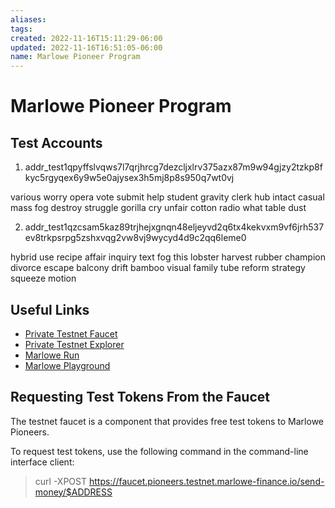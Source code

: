 ```yaml
---
aliases: 
tags: 
created: 2022-11-16T15:11:29-06:00
updated: 2022-11-16T16:51:05-06:00
name: Marlowe Pioneer Program
---
```

# Marlowe Pioneer Program

## Test Accounts

1. addr_test1qpyffslvqws7l7qrjhrcg7dezcljxlrv375azx87m9w94gjzy2tzkp8fkyc5rgyqex6y9w5e0ajysex3h5mj8p8s950q7wt0vj

various worry opera vote submit help student gravity clerk hub intact casual mass fog destroy struggle gorilla cry unfair cotton radio what table dust

2. addr_test1qzcsam5kaz89trjhejxgnqn48eljeyvd2q6tx4kekvxm9vf6jrh537ev8trkpsrpg5zshxvqg2vw8vj9wycyd4d9c2qq6leme0

hybrid use recipe affair inquiry text fog this lobster harvest rubber
champion divorce escape balcony drift bamboo visual family tube
reform strategy squeeze motion

## Useful Links

- [Private Testnet Faucet](https://faucet.pioneers.testnet.marlowe-finance.io/)
- [Private Testnet Explorer](https://explorer.pioneers.testnet.marlowe-finance.io/)
- [Marlowe Run](http://marlowe-run-marlowe-pioneers.plutus.aws.iohkdev.io/)
- [Marlowe Playground](https://marlowe-playground-staging.plutus.aws.iohkdev.io/)

## Requesting Test Tokens From the Faucet

The testnet faucet is a component that provides free test tokens to Marlowe Pioneers.

To request test tokens, use the following command in the command-line interface client:

> curl -XPOST https://faucet.pioneers.testnet.marlowe-finance.io/send-money/$ADDRESS
